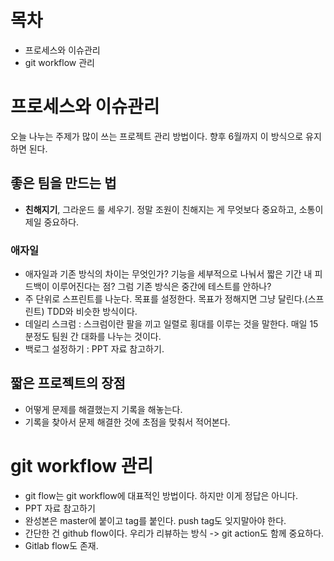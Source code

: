 # 목차
- 프로세스와 이슈관리
- git workflow 관리

# 프로세스와 이슈관리
오늘 나누는 주제가 많이 쓰는 프로젝트 관리 방법이다. 향후 6월까지 이 방식으로 유지하면 된다. 

## 좋은 팀을 만드는 법 
- **친해지기**, 그라운드 룰 세우기. 정말 조원이 친해지는 게 무엇보다 중요하고, 소통이 제일 중요하다. 
### 애자일
- 애자일과 기존 방식의 차이는 무엇인가? 기능을 세부적으로 나눠서 짧은 기간 내 피드백이 이루어진다는 점? 그럼 기존 방식은 중간에 테스트를 안하나?
- 주 단위로 스프린트를 나눈다. 목표를 설정한다. 목표가 정해지면 그냥 달린다.(스프린트) TDD와 비슷한 방식이다.
- 데일리 스크럼 : 스크럼이란 팔을 끼고 일렬로 횡대를 이루는 것을 말한다. 매일 15분정도 팀원 간 대화를 나누는 것이다.
- 백로그 설정하기 : PPT 자료 참고하기. 

## 짧은 프로젝트의 장점 
- 어떻게 문제를 해결했는지 기록을 해놓는다. 
- 기록을 찾아서 문제 해결한 것에 초점을 맞춰서 적어본다. 

# git workflow 관리
- git flow는 git workflow에 대표적인 방법이다. 하지만 이게 정답은 아니다. 
- PPT 자료 참고하기 
- 완성본은 master에 붙이고 tag를 붙인다. push tag도 잊지말아야 한다. 
- 간단한 건 github flow이다. 우리가 리뷰하는 방식 -> git action도 함께 중요하다.
- Gitlab flow도 존재. 
